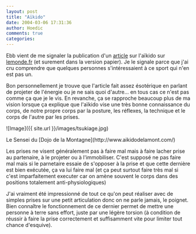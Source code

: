 ```yaml
---
layout: post
title: "Aïkido"
date: 2004-03-06 17:31:36
author: Hoedic
comments: true
categories: 
---
```



Ebb vient de me signaler la publication d'un [article](http://www.lemonde.fr/web/article/0,1-0@2-3230,36-355771,0.html) sur l'aïkido sur [lemonde.fr](http://www.lemonde.fr/) (et surement dans la version papier). Je le signale parce que j'ai cru comprendre que quelques personnes s'intéressaient à ce sport qui n'en est pas un.

Bon personnellement je trouve que l'article fait assez ésotérique en parlant de projeter de l'énergie ou je ne sais quoi d'autre... en tous cas ce n'est pas comme ça que je le vis. En revanche, ça se rapproche beaucoup plus de ma vision lorsque ça explique que l'aïkido vise une très bonne connaissance du corps, de notre propre corps par la posture, les réflexes, la technique et le corps de l'autre par les prises.

![Image]({{ site.url }}/images/tsukiage.jpg)
<div class="photoattrib">Le Sensei du [Dojo de la Montagne](http://www.aikidodelamont.com/)</div>



Les prises ne visent généralement pas à faire mal mais à faire lacher prise au partenaire, à le projeter ou à l'immobiliser. C'est supposé ne pas faire mal mais si le parnetaire essaie de s'opposer à la prise et que cette dernière est bien exécutée, ça va lui faire mal (et ça peut surtout faire très mal si c'est imparfaitement executer car on amène souvent le corps dans des positions totalement anti-physiologiques)

J'ai vraiment été impressionné de tout ce qu'on peut réaliser avec de simples prises sur une petit articulation donc on ne parle jamais, le poignet. Bien connaître le fonctionnement de ce dernier permet de mettre une personne à terre sans effort, juste par une légère torsion (à condition de réussir à faire la prise correctement et suffisamment vite pour limiter tout chance d'esquive).